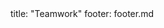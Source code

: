 <frontmatter>
title: "Teamwork"
footer: footer.md
</frontmatter>

<include src="navbar.md" boilerplate />

<include src="container-inPage-asFlat.md" boilerplate />